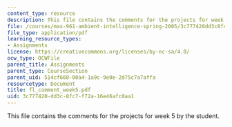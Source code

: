 ```yaml
---
content_type: resource
description: This file contains the comments for the projects for week 5 by the student.
file: /courses/mas-961-ambient-intelligence-spring-2005/3c777420dd3c8fc7f72a16e46afc0aa1_fl_comment_week5.pdf
file_type: application/pdf
learning_resource_types:
- Assignments
license: https://creativecommons.org/licenses/by-nc-sa/4.0/
ocw_type: OCWFile
parent_title: Assignments
parent_type: CourseSection
parent_uid: 514cf668-00a4-1a9c-9e0e-2d75c7a7affa
resourcetype: Document
title: fl_comment_week5.pdf
uid: 3c777420-dd3c-8fc7-f72a-16e46afc0aa1
---
```

This file contains the comments for the projects for week 5 by the student.